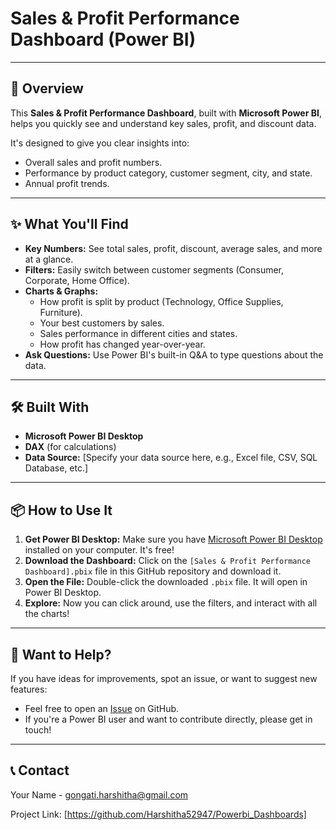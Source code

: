 # Sales & Profit Performance Dashboard (Power BI)

---

## 🚀 Overview

This **Sales & Profit Performance Dashboard**, built with **Microsoft Power BI**, helps you quickly see and understand key sales, profit, and discount data.

It's designed to give you clear insights into:
* Overall sales and profit numbers.
* Performance by product category, customer segment, city, and state.
* Annual profit trends.

---

## ✨ What You'll Find

* **Key Numbers:** See total sales, profit, discount, average sales, and more at a glance.
* **Filters:** Easily switch between customer segments (Consumer, Corporate, Home Office).
* **Charts & Graphs:**
    * How profit is split by product (Technology, Office Supplies, Furniture).
    * Your best customers by sales.
    * Sales performance in different cities and states.
    * How profit has changed year-over-year.
* **Ask Questions:** Use Power BI's built-in Q&A to type questions about the data.

---

## 🛠️ Built With

* **Microsoft Power BI Desktop**
* **DAX** (for calculations)
* **Data Source:** [Specify your data source here, e.g., Excel file, CSV, SQL Database, etc.]

---

## 📦 How to Use It

1.  **Get Power BI Desktop:** Make sure you have [Microsoft Power BI Desktop](https://powerbi.microsoft.com/en-us/downloads/) installed on your computer. It's free!
2.  **Download the Dashboard:** Click on the `[Sales & Profit Performance Dashboard].pbix` file in this GitHub repository and download it.
3.  **Open the File:** Double-click the downloaded `.pbix` file. It will open in Power BI Desktop.
4.  **Explore:** Now you can click around, use the filters, and interact with all the charts!

---

## 🤝 Want to Help?

If you have ideas for improvements, spot an issue, or want to suggest new features:
* Feel free to open an [Issue](https://github.com/Harshitha52947/Powerbi_Dashboards/new/main) on GitHub.
* If you're a Power BI user and want to contribute directly, please get in touch!

---

## 📞 Contact

Your Name - gongati.harshitha@gmail.com

Project Link: [https://github.com/Harshitha52947/Powerbi_Dashboards]
